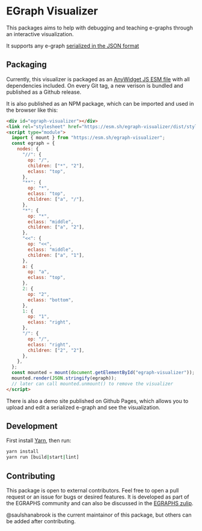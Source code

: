 # EGraph Visualizer

This packages aims to help with debugging and teaching e-graphs through an interactive visualization.

It supports any e-graph [serialized in the JSON format](https://github.com/egraphs-good/egraph-serialize/)

## Packaging

Currently, this visualizer is packaged as an [AnyWidget JS ESM file](https://anywidget.dev/) with all dependencies included.
On every Git tag, a new verison is bundled and published as a Github release.

It is also published as an NPM package, which can be imported and used in the browser like this:

```html
<div id="egraph-visualizer"></div>
<link rel="stylesheet" href="https://esm.sh/egraph-visualizer/dist/style.css" />
<script type="module">
  import { mount } from "https://esm.sh/egraph-visualizer";
  const egraph = {
    nodes: {
      "//": {
        op: "/",
        children: ["*", "2"],
        eclass: "top",
      },
      "**": {
        op: "*",
        eclass: "top",
        children: ["a", "/"],
      },
      "*": {
        op: "*",
        eclass: "middle",
        children: ["a", "2"],
      },
      "<<": {
        op: "<<",
        eclass: "middle",
        children: ["a", "1"],
      },
      a: {
        op: "a",
        eclass: "top",
      },
      2: {
        op: "2",
        eclass: "bottom",
      },
      1: {
        op: "1",
        eclass: "right",
      },
      "/": {
        op: "/",
        eclass: "right",
        children: ["2", "2"],
      },
    },
  };
  const mounted = mount(document.getElementById("egraph-visualizer"));
  mounted.render(JSON.stringify(egraph));
  // later can call mounted.unmount() to remove the visualizer
</script>
```

There is also a demo site published on Github Pages, which allows you to upload and edit a serialized e-graph and see
the visualization.

## Development

First install [Yarn](https://yarnpkg.com/getting-started/install), then run:

```sh
yarn install
yarn run [build|start|lint]
```

## Contributing

This package is open to external contributors. Feel free to open a pull request or an issue for bugs or desired features.
It is developed as part of the EGRAPHS community and can also be discussed in the [EGRAPHS zulip](https://egraphs.org/zulip/).

@saulshanabrook is the current maintainor of this package, but others can be added after contributing.
